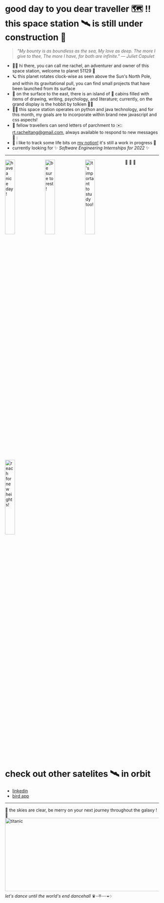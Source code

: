 # good day to you dear traveller 🗺️ !! this space station 🛰️ is still under construction 🚧
  
>  *"My bounty is as boundless as the sea, My love as deep. The more I give to thee, The more I have, for both are infinite." — Juliet Capulet*
  
- 👩‍🚀 hi there, you can call me rachel, an adventurer and owner of this space station, welcome to planet 51129 💫 
- 🪐 this planet rotates clock-wise as seen above the Sun's North Pole, and within its gravitational pull, you can find small projects that have been launched from its surface 
- 🌃 on the surface to the east, there is an island of 🍄 cabins filled with items of drawing, writing, psychology, and literature; currently, on the grand display is the hobbit by tolkien 🧝‍♀️
- 👩‍💻 this space station operates on python and java technology, and for this month, my goals are to incorporate within brand new javascript and css aspects!
- 📠 fellow travellers can send letters of parchment to ✉️: rt.racheltang@gmail.com, always available to respond to new messages 🌠 :
- 📓 i like to track some life bits on <a href="https://solid-tile-10b.notion.site/eb601fa5677c4ee0a180b88167afb5cc" target="_blank">my notion!</a> it's still a work in progress 🙇
- currently looking for :sparkles: *Software Engineering Internships for 2022* :sparkles:  

---
 
 📡 📡 📡
<img src="https://i.pinimg.com/originals/b1/98/f1/b198f162fed7b096f66f1446d39e4da5.jpg" alt="have a nice day!" style="float: left; width: 25%; margin-right: 1%; margin-bottom: 0.5em;"><img src="https://i.pinimg.com/564x/d7/c2/f0/d7c2f0889ddb77b09e08a2fe6f119494.jpg" alt="be sure to rest!" style="float: left; width: 25%; margin-right: 1%; margin-bottom: 0.5em;"><img src="https://i.pinimg.com/564x/3d/c8/f4/3dc8f46587959238bc39a801aed91114.jpg" alt="it's important to study too!" style="float: left; width: 25%; margin-right: 1%; margin-bottom: 0.5em;"><img src="https://i.pinimg.com/originals/4e/33/28/4e3328e1a69a18cc07a0fa67a46dbce5.jpg" alt="reach for new heights!" style="float: left; width: 25%; margin-right: 1%; margin-bottom: 0.5em;">
<p style="clear: both;">



# check out other satelites 🛰️ in orbit
- [linkedin](https://www.linkedin.com/in/rachel-tang-112a20223/)
- [bird app](https://twitter.com/anjushuu)  
  
---
  
🌌 the skies are clear, be merry on your next journey throughout the galaxy ! 🌈
<img src="https://i.pinimg.com/originals/00/e5/c2/00e5c21724723a723e96ba0d6546a592.gif" alt="titanic" width="590" height="240"> *let's dance until the world's end dancehall* ♛┈⛧┈┈•༶
<!---
anjushuu/anjushuu is a ✨ special ✨ repository because its `README.md` (this file) appears on your GitHub profile.
You can click the Preview link to take a look at your changes.
--->
